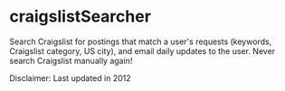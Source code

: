 # craigslistSearcher

Search Craigslist for postings that match a user's requests (keywords, Craigslist category, US city), and email daily updates to the user. Never search Craigslist manually again!

Disclaimer: Last updated in 2012
